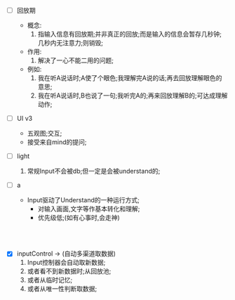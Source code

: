 - [ ] 回放期
	- 概念:
		1. 指输入信息有回放期;并非真正的回放;而是输入的信息会暂存几秒钟;几秒内无注意力;则销毁;
	- 作用:
		1. 解决了一心不能二用的问题;
	- 例如:
		1. 我在听A说话时;A使了个眼色;我理解完A说的话;再去回放理解眼色的意思;
		2. 我在听A说话时,B也说了一句;我听完A的;再来回放理解B的;可达成理解动作;

	
- [ ] UI v3
	- 五观图;交互;
	- 接受来自mind的提问;

- [ ] light
	1. 常规Input不会被db;但一定是会被understand的;

- [ ] a
	- Input驱动了Understand的一种运行方式;
		- 对输入画面,文字等作基本转化和理解;
		- 优先级低;(如有心事时,会走神)

<br/><br/>

- [x] inputControl   ->  (自动多渠道取数据)
	1. Input控制器会自动取新数据;
	2. 或者看不到新数据时;从回放池;
	3. 或者从临时记忆;
	4. 或者从唯一性判断取数据;

